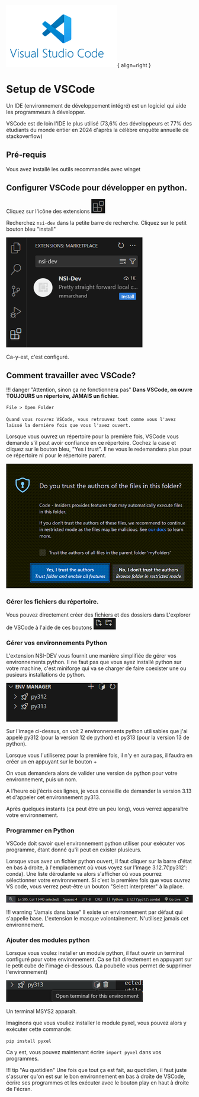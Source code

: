 ![Logo](image-6.png){ align=right }

# Setup de VSCode

Un IDE (environnement de développement intégré) est un logiciel qui aide les programmeurs à développer.

VSCode est de loin l'IDE le plus utilisé (73,6% des développeurs et 77% des étudiants du monde entier en 2024 d'après la célèbre enquête annuelle de stackoverflow)

## Pré-requis

Vous avez installé les outils recommandés avec winget

## Configurer VSCode pour développer en python.

Cliquez sur l'icône des extensions ![alt text](image-1.png)

Recherchez `nsi-dev` dans la petite barre de recherche.
Cliquez sur le petit bouton bleu "install"

![alt text](image.png)

Ca-y-est, c'est configuré.

## Comment travailler avec VSCode?

!!! danger "Attention, sinon ça ne fonctionnera pas"
    __Dans VSCode, on ouvre TOUJOURS un répertoire, JAMAIS un fichier.__

    File > Open Folder
    
    Quand vous rouvrez VSCode, vous retrouvez tout comme vous l'avez laissé la dernière fois que vous l'avez ouvert.


Lorsque vous ouvrez un répertoire pour la première fois, VSCode vous demande s'il peut avoir confiance en ce répertoire. Cochez la case et cliquez sur le bouton bleu, "Yes i trust". Il ne vous le redemandera plus pour ce répertoire ni pour le répertoire parent.

![alt text](image-2.png)


### Gérer les fichiers du répertoire.

Vous pouvez directement créer des fichiers et des dossiers dans L'explorer de VSCode à l'aide de ces boutons ![alt text](image-3.png)


### Gérer vos environnements Python

L'extension NSI-DEV vous fournit une manière simplifiée de gérer vos environnements python. Il ne faut pas que vous ayez installé python sur votre machine, c'est miniforge qui va se charger de faire coexister une ou pusieurs installations de python.

![alt text](image-4.png)

Sur l'image ci-dessus, on voit 2 environnements python utilisables que j'ai appelé py312 (pour la version 12 de python) et py313 (pour la version 13 de python).

Lorsque vous l'utiliserez pour la première fois, il n'y en aura pas, il faudra en créer un en appuyant sur le bouton +

On vous demandera alors de valider une version de python pour votre environnement, puis un nom.

A l'heure où j'écris ces lignes, je vous conseille de demander la version 3.13 et d'appeler cet environnement py313.

Après quelques instants (ça peut être un peu long), vous verrez apparaître votre environnement.

### Programmer en Python

VSCode doit savoir quel environnement python utiliser pour exécuter vos programme, étant donné qu'il peut en exister plusieurs.

Lorsque vous avez un fichier python ouvert, il faut cliquer sur la barre d'état en bas à droite, à l'emplacement où vous voyez sur l'image 3.12.7('py312': conda). Une liste déroulante va alors s'afficher où vous pourrez sélectionner votre environnement.
Si c'est la première fois que vous ouvrez VS code, vous verrez peut-être un bouton "Select interpreter" à la place.

![alt text](image-5.png)


!!! warning "Jamais dans base"
    Il existe un environnement par défaut qui s'appelle base. L'extension le masque volontairement. N'utilisez jamais cet environnement.

### Ajouter des modules python

Lorsque vous voulez installer un module python, il faut ouvrir un terminal configuré pour votre environnement.
Ca se fait directement en appuyant sur le petit cube de l'image ci-dessous. (La poubelle vous permet de supprimer l'environnement)

![alt text](image-7.png)

Un terminal MSYS2 apparaît.

Imaginons que vous vouliez installer le module pyxel, vous pouvez alors y exécuter cette commande:

`pip install pyxel`

Ca y est, vous pouvez maintenant écrire `import pyxel` dans vos programmes.


!!! tip "Au quotidien"
    Une fois que tout ça est fait, au quotidien, il faut juste s'assurer qu'on est sur le bon environnement en bas à droite de VSCode, écrire ses programmes et les exécuter avec le bouton play en haut à droite de l'écran.
